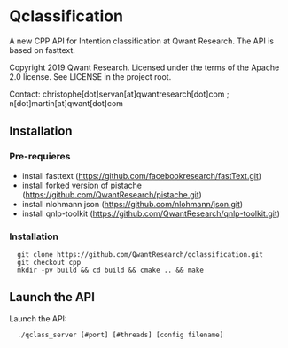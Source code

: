 Qclassification
===============

A new CPP API for Intention classification at Qwant Research.
The API is based on fasttext.

Copyright 2019 Qwant Research. Licensed under the terms of the Apache 2.0 license. See LICENSE in the project root.

Contact: christophe[dot]servan[at]qwantresearch[dot]com ; n[dot]martin[at]qwant[dot]com

## Installation

### Pre-requieres
* install fasttext (https://github.com/facebookresearch/fastText.git)
* install forked version of pistache (https://github.com/QwantResearch/pistache.git)
* install nlohmann json (https://github.com/nlohmann/json.git)
* install qnlp-toolkit (https://github.com/QwantResearch/qnlp-toolkit.git)


### Installation


```
  git clone https://github.com/QwantResearch/qclassification.git 
  git checkout cpp
  mkdir -pv build && cd build && cmake .. && make 
``` 


## Launch the API

Launch the API:
```
  ./qclass_server [#port] [#threads] [config filename]
```
